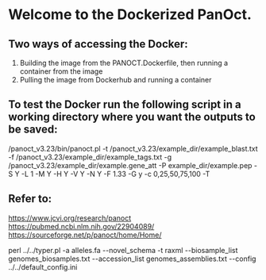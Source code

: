 # Welcome to the Dockerized PanOct. 

## Two ways of accessing the Docker: 
1. Building the image from the PANOCT.Dockerfile, then running a container from the image 
2. Pulling the image from Dockerhub and running a container

## To test the Docker run the following script in a working directory where you want the outputs to be saved: 
/panoct_v3.23/bin/panoct.pl -t /panoct_v3.23/example_dir/example_blast.txt -f /panoct_v3.23/example_dir/example_tags.txt -g /panoct_v3.23/example_dir/example.gene_att -P example_dir/example.pep -S Y -L 1 -M Y -H Y -V Y -N Y -F 1.33 -G y -c 0,25,50,75,100 -T 

## Refer to: 
https://www.jcvi.org/research/panoct
https://pubmed.ncbi.nlm.nih.gov/22904089/
https://sourceforge.net/p/panoct/home/Home/


perl ../../typer.pl -a alleles.fa --novel_schema -t raxml --biosample_list genomes_biosamples.txt --accession_list genomes_assemblies.txt --config ../../default_config.ini
